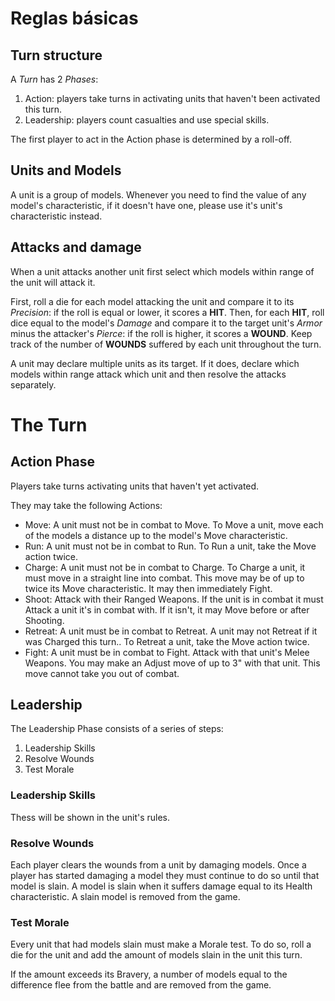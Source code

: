 # Reglas básicas

## Turn structure

A *Turn* has 2 *Phases*:

1. Action: players take turns in activating units that haven't been activated this turn.
2. Leadership: players count casualties and use special skills.

The first player to act in the Action phase is determined by a roll-off.

## Units and Models

A unit is a group of models. Whenever you need to find the value of any model's characteristic, if it doesn't have one, please use it's unit's characteristic instead.

## Attacks and damage

When a unit attacks another unit first select which models within range of the unit will attack it.

First, roll a die for each model attacking the unit and compare it to its *Precision*: if the roll is equal or lower, it scores a **HIT**.
Then, for each **HIT**, roll dice equal to the model's *Damage* and compare it to the target unit's *Armor* minus the attacker's *Pierce*: if the roll is higher, it scores a **WOUND**.
Keep track of the number of **WOUNDS** suffered by each unit throughout the turn.

A unit may declare multiple units as its target.
If it does, declare which models within range attack which unit and then resolve the attacks separately.

# The Turn

## Action Phase

Players take turns activating units that haven't yet activated.

They may take the following Actions:

- Move: A unit must not be in combat to Move. To Move a unit, move each of the models a distance up to the model's Move characteristic. 
- Run: A unit must not be in combat to Run. To Run a unit, take the Move action twice.
- Charge: A unit must not be in combat to Charge. To Charge a unit, it must move in a straight line into combat. This move may be of up to twice its Move characteristic. It may then immediately Fight.
- Shoot: Attack with their Ranged Weapons. If the unit is in combat it must Attack a unit it's in combat with. If it isn't, it may Move before or after Shooting.
- Retreat: A unit must be in combat to Retreat. A unit may not Retreat if it was Charged this turn.. To Retreat a unit, take the Move action twice.
- Fight: A unit must be in combat to Fight. Attack with that unit's Melee Weapons. You may make an Adjust move of up to 3" with that unit. This move cannot take you out of combat.

## Leadership

The Leadership Phase consists of a series of steps:

1. Leadership Skills
2. Resolve Wounds
3. Test Morale

### Leadership Skills

Thess will be shown in the unit's rules.

### Resolve Wounds

Each player clears the wounds from a unit by damaging models.
Once a player has started damaging a model they must continue to do so until that model is slain.
A model is slain when it suffers damage equal to its Health characteristic.
A slain model is removed from the game.

### Test Morale

Every unit that had  models slain must make a Morale test.
To do so, roll a die for the unit and add the amount of models slain in the unit this turn.

If the amount exceeds its Bravery, a number of models equal to the difference flee from the battle and are removed from the game.

